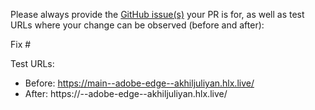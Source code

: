 Please always provide the [GitHub issue(s)](../issues) your PR is for, as well as test URLs where your change can be observed (before and after):

Fix #<gh-issue-id>

Test URLs:
- Before: https://main--adobe-edge--akhiljuliyan.hlx.live/
- After: https://<branch>--adobe-edge--akhiljuliyan.hlx.live/
